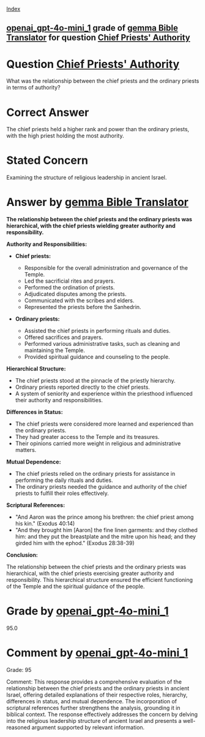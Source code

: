 
[Index](../../../../index.md)
## [openai_gpt-4o-mini_1](../../../grading_models/openai_gpt-4o-mini_1.md) grade of [gemma Bible Translator](../../../answering_models/gemma_Bible_Translator.md) for question [Chief Priests' Authority](../../../questions/Chief_Priests'_Authority.md)

# Question [Chief Priests' Authority](../../../questions/Chief_Priests'_Authority.md)
What was the relationship between the chief priests and the ordinary priests in terms of authority?

# Correct Answer
The chief priests held a higher rank and power than the ordinary priests, with the high priest holding the most authority.

# Stated Concern
Examining the structure of religious leadership in ancient Israel.

# Answer by [gemma Bible Translator](../../../answering_models/gemma_Bible_Translator.md)
**The relationship between the chief priests and the ordinary priests was hierarchical, with the chief priests wielding greater authority and responsibility.**

**Authority and Responsibilities:**

* **Chief priests:**
    * Responsible for the overall administration and governance of the Temple.
    * Led the sacrificial rites and prayers.
    * Performed the ordination of priests.
    * Adjudicated disputes among the priests.
    * Communicated with the scribes and elders.
    * Represented the priests before the Sanhedrin.


* **Ordinary priests:**
    * Assisted the chief priests in performing rituals and duties.
    * Offered sacrifices and prayers.
    * Performed various administrative tasks, such as cleaning and maintaining the Temple.
    * Provided spiritual guidance and counseling to the people.


**Hierarchical Structure:**

* The chief priests stood at the pinnacle of the priestly hierarchy.
* Ordinary priests reported directly to the chief priests.
* A system of seniority and experience within the priesthood influenced their authority and responsibilities.

**Differences in Status:**

* The chief priests were considered more learned and experienced than the ordinary priests.
* They had greater access to the Temple and its treasures.
* Their opinions carried more weight in religious and administrative matters.

**Mutual Dependence:**

* The chief priests relied on the ordinary priests for assistance in performing the daily rituals and duties.
* The ordinary priests needed the guidance and authority of the chief priests to fulfill their roles effectively.

**Scriptural References:**

* "And Aaron was the prince among his brethren: the chief priest among his kin." (Exodus 40:14)
* "And they brought him [Aaron] the fine linen garments: and they clothed him: and they put the breastplate and the mitre upon his head; and they girded him with the ephod." (Exodus 28:38-39)

**Conclusion:**

The relationship between the chief priests and the ordinary priests was hierarchical, with the chief priests exercising greater authority and responsibility. This hierarchical structure ensured the efficient functioning of the Temple and the spiritual guidance of the people.

# Grade by [openai_gpt-4o-mini_1](../../../grading_models/openai_gpt-4o-mini_1.md)
95.0

# Comment by [openai_gpt-4o-mini_1](../../../grading_models/openai_gpt-4o-mini_1.md)
Grade: 95

Comment: This response provides a comprehensive evaluation of the relationship between the chief priests and the ordinary priests in ancient Israel, offering detailed explanations of their respective roles, hierarchy, differences in status, and mutual dependence. The incorporation of scriptural references further strengthens the analysis, grounding it in biblical context. The response effectively addresses the concern by delving into the religious leadership structure of ancient Israel and presents a well-reasoned argument supported by relevant information.
